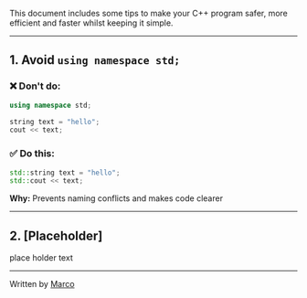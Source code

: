 This document includes some tips to make your C++ program safer, more efficient and faster whilst keeping it simple.

---

## 1. Avoid `using namespace std;`

### ❌ Don't do:

```cpp
using namespace std; 

string text = "hello"; 
cout << text;
```

### ✅ Do this:

```cpp
std::string text = "hello"; 
std::cout << text;
```

**Why:** Prevents naming conflicts and makes code clearer

---

## 2. [Placeholder]

place holder text

---

Written by [Marco](https://github.com/msh31/)